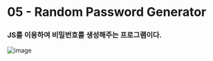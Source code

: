<h1>05 - Random Password Generator</h1>

<h3>JS를 이용하여 비밀번호를 생성해주는 프로그램이다.</h3>

![image](https://github.com/Yuika12321/2024_get_a_job/assets/131143940/1a60e13e-f279-4a24-b7d0-e40244cd12f9)
